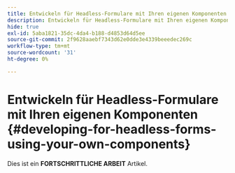 ```yaml
---
title: Entwickeln für Headless-Formulare mit Ihren eigenen Komponenten
description: Entwickeln für Headless-Formulare mit Ihren eigenen Komponenten
hide: true
exl-id: 5aba1821-35dc-4da4-b188-d4853d64d5ee
source-git-commit: 2f9628aaebf7343d62e0dde3e4339beeedec269c
workflow-type: tm+mt
source-wordcount: '31'
ht-degree: 0%

---
```


# Entwickeln für Headless-Formulare mit Ihren eigenen Komponenten {#developing-for-headless-forms-using-your-own-components}

<span class="preview"> Dies ist ein **FORTSCHRITTLICHE ARBEIT** Artikel.</span>
